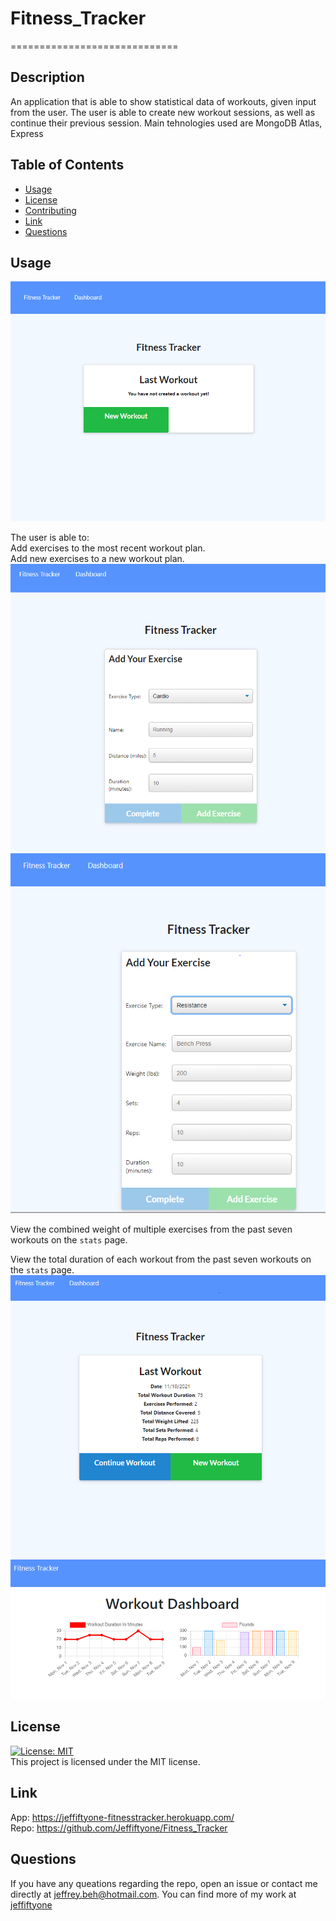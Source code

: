 # Fitness_Tracker
=============================

## Description
An application that is able to show statistical data of workouts, given input from the user. The user is able to create new workout sessions, as well as
continue their previous session. Main tehnologies used are MongoDB Atlas, Express

## Table of Contents
* [Usage](#usage)
* [License](#license)
* [Contributing](#contributing)
* [Link](#link)
* [Questions](#questions)

## Usage
![AppStartup](./public/Images/homeScreen.PNG)

The user is able to:  
Add exercises to the most recent workout plan.  
Add new exercises to a new workout plan.
![Cardio](/public/Images/Cardio.PNG)
![Resistance](./public/Images/Resistance.PNG)

 View the combined weight of multiple exercises from the past seven workouts on the `stats` page.

 View the total duration of each workout from the past seven workouts on the `stats` page.
![lastWorkout](./public/Images/lastWorkout.PNG)
![Dashboard](./public/Images/Dashboard.PNG)

## License
[![License: MIT](https://img.shields.io/badge/License-MIT-yellow.svg)](https://opensource.org/licenses/MIT)  
This project is licensed under the MIT license.

## Link
App: https://jeffiftyone-fitnesstracker.herokuapp.com/  
Repo: https://github.com/Jeffiftyone/Fitness_Tracker

## Questions
If you have any queations regarding the repo, open an issue or contact me directly at [jeffrey.beh@hotmail.com](mailto:jeffrey.beh@hotmail.com).
You can find more of my work at [jeffiftyone](https://github.com/jeffiftyone)
